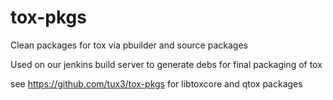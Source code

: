 # tox-pkgs
Clean packages for tox via pbuilder and source packages

Used on our jenkins build server to generate debs for final packaging of tox

see https://github.com/tux3/tox-pkgs for libtoxcore and qtox packages
